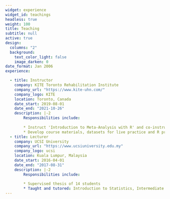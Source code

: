 ```yaml
---
widget: experience
widget_id: teachings
headless: true
weight: 100
title: Teaching
subtitle: null
active: true
design:
  columns: "2"
  background:
    text_color_light: false
    image_darken: 0
date_format: Jan 2006
experience:

  - title: Instructor
    company: KITE Toronto Rehabilitation Institute
    company_url: "https://www.kite-uhn.com/"
    company_logo: KITE
    location: Toronto, Canada
    date_start: 2019-08-01
    date_end: "2021-10-26"
    description: |-2
        Responsibilities include:
        
        * Instruct 'Introduction to Meta-Analysis with R' and co-instructed 'Introduction to Statistics in Health and Medical Sciences using R' to postgraduate and postdoctoral fellows
        * Develop course materials, datasets for live practice and R programming and share nuances of statistical analysis and MA technique
  - title: Lecturer
    company: UCSI University
    company_url: "https://www.ucsiuniversity.edu.my"
    company_logo: ucsi
    location: Kuala Lumpur, Malaysia
    date_start: 2016-04-01
    date_end: "2017-08-31"
    description: |-2
        Responsibilities include:
        
        * Supervised thesis of 14 students 
        * Taught and tutored: Introduction to Statistics, Intermediate Econometrics, Research Methods, and Intermediate Macroeconomics
---
```

